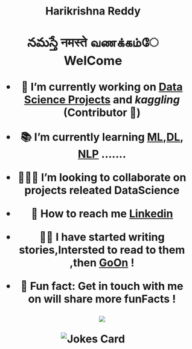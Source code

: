 <h1 align = 'center'>Harikrishna Reddy <h/1>

### నమస్తే  नमस्ते  வணக்கம்ே  WelCome

- <b>🔭</b> I’m currently working on <a href="https://github.com/BHariKrishnaReddy/DataScience-Challeges">Data Science Projects</a> and _kaggling_ (Contributor 📝)
- <b>📚</b> I’m currently learning [ML](https://github.com/BHariKrishnaReddy/DataScience-Challeges),[DL](https://github.com/BHariKrishnaReddy/DeeplearningTF), [NLP](https://github.com/BHariKrishnaReddy/NaturalProcessingLang) .......
- <b>🙋🏽‍♂️</b> I’m looking to collaborate on projects releated DataScience
- <b>📨</b> How to reach me <a href="https://www.linkedin.com/in/bharikrishnareddy12aug1999">Linkedin</a>
- <b>✍🏼</b> I have started writing stories,Intersted to read to them ,then <a href="https://medium.com/@harikrishnareddy19995">GoOn</a> !
- <b>💬</b> Fun fact: Get in touch with me on will share more funFacts !

  ![](https://komarev.com/ghpvc/?username=BHariKrishnaReddy&color=green)
  
  <!-- Markdown -->

![Jokes Card](https://readme-jokes.vercel.app/api)
